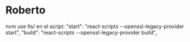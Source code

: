 # Roberto
nvm use lts/
en el script:
  "start": "react-scripts --openssl-legacy-provider start",
  "build": "react-scripts --openssl-legacy-provider build",